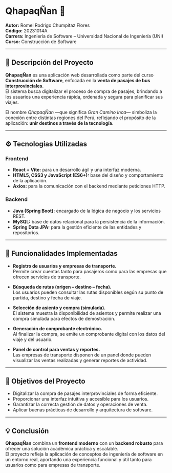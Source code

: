 # QhapaqÑan 🚌

**Autor:** Romel Rodrigo Chumpitaz Flores  
**Código:** 20231014A  
**Carrera:** Ingeniería de Software – Universidad Nacional de Ingeniería (UNI)  
**Curso:** Construcción de Software  

---

## 📘 Descripción del Proyecto  
**QhapaqÑan** es una aplicación web desarrollada como parte del curso **Construcción de Software**, enfocada en la **venta de pasajes de bus interprovinciales**.  
El sistema busca digitalizar el proceso de compra de pasajes, brindando a los usuarios una experiencia rápida, ordenada y segura para planificar sus viajes.  

El nombre *QhapaqÑan* —que significa *Gran Camino Inca*— simboliza la conexión entre distintas regiones del Perú, reflejando el propósito de la aplicación: **unir destinos a través de la tecnología**.

---

## ⚙️ Tecnologías Utilizadas  

### Frontend  
- **React + Vite:** para un desarrollo ágil y una interfaz moderna.  
- **HTML5, CSS3 y JavaScript (ES6+):** base del diseño y comportamiento de la aplicación.  
- **Axios:** para la comunicación con el backend mediante peticiones HTTP.  

### Backend  
- **Java (Spring Boot):** encargado de la lógica de negocio y los servicios REST.  
- **MySQL:** base de datos relacional para la persistencia de la información.  
- **Spring Data JPA:** para la gestión eficiente de las entidades y repositorios.  

---

## 🧩 Funcionalidades Implementadas  

- **Registro de usuarios y empresas de transporte.**  
  Permite crear cuentas tanto para pasajeros como para las empresas que ofrecen servicios de transporte.  

- **Búsqueda de rutas (origen – destino – fecha).**  
  Los usuarios pueden consultar las rutas disponibles según su punto de partida, destino y fecha de viaje.  

- **Selección de asiento y compra (simulada).**  
  El sistema muestra la disponibilidad de asientos y permite realizar una compra simulada para efectos de demostración.  

- **Generación de comprobante electrónico.**  
  Al finalizar la compra, se emite un comprobante digital con los datos del viaje y del usuario.  

- **Panel de control para ventas y reportes.**  
  Las empresas de transporte disponen de un panel donde pueden visualizar las ventas realizadas y generar reportes de actividad.  

---

## 🎯 Objetivos del Proyecto  
- Digitalizar la compra de pasajes interprovinciales de forma eficiente.  
- Proporcionar una interfaz intuitiva y accesible para los usuarios.  
- Garantizar la correcta gestión de datos y operaciones de venta.  
- Aplicar buenas prácticas de desarrollo y arquitectura de software.  

---

## 💡 Conclusión  
**QhapaqÑan** combina un **frontend moderno** con un **backend robusto** para ofrecer una solución académica práctica y escalable.  
El proyecto refleja la aplicación de conceptos de ingeniería de software en un entorno real, aportando una experiencia funcional y útil tanto para usuarios como para empresas de transporte.

